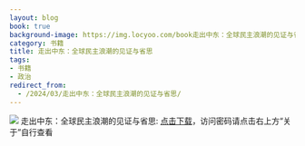 ```yaml
---
layout: blog
book: true
background-image: https://img.locyoo.com/book走出中东：全球民主浪潮的见证与省思.jpg
category: 书籍
title: 走出中东：全球民主浪潮的见证与省思
tags:
- 书籍
- 政治
redirect_from:
  - /2024/03/走出中东：全球民主浪潮的见证与省思/
---
```

![](https://img.locyoo.com/book走出中东：全球民主浪潮的见证与省思.jpg)
走出中东：全球民主浪潮的见证与省思: <a name = "ref1" href="https://url18.ctfile.com/f/50983618-1363199231-73c0d8?p=3619">点击下载</a>，访问密码请点击右上方“关于”自行查看